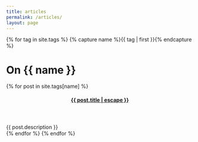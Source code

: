 ```yaml
---
title: articles
permalink: /articles/
layout: page
---
```


{% for tag in site.tags %} {% capture name %}{{ tag | first }}{% endcapture %}

<h1 class="post-header" id="{{ name | downcase | slugify }}">
  On {{ name }}
</h1>

{% for post in site.tags[name] %}
<article class="posts">
  <header class="posts-header">
    <h4 class="posts-title">
      <a href="{{ post.url }}">{{ post.title | escape }}</a>
    </h4>
  </header>
  <span class="posts-description">{{ post.description }}</span>

</article>
{% endfor %} {% endfor %}
